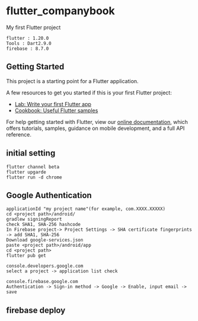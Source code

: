 # flutter_companybook

My first Flutter project 

    flutter : 1.20.0  
    Tools : Dart2.9.0  
    firebase : 8.7.0  

## Getting Started

This project is a starting point for a Flutter application.

A few resources to get you started if this is your first Flutter project:

- [Lab: Write your first Flutter app](https://flutter.dev/docs/get-started/codelab)
- [Cookbook: Useful Flutter samples](https://flutter.dev/docs/cookbook)

For help getting started with Flutter, view our
[online documentation](https://flutter.dev/docs), which offers tutorials,
samples, guidance on mobile development, and a full API reference.

 ## initial setting
    flutter channel beta  
    flutter upgarde  
    flutter run -d chrome  


 ## Google Authentication
    applicationId "my project name"(for example, com.XXXX.XXXXX)
    cd <project path>/android/
    gradlew signingReport
    check SHA1, SHA-256 hashcode
    In Firebase project-> Project Settings -> SHA certificate fingerprints -> add SHA1, SHA-256
    Download google-services.json
    paste <project path>/android/app
    cd <project path>
    flutter pub get
    
    console.developers.google.com
    select a project -> application list check
    
    console.firebase.google.com
    Authentication -> Sign-in method -> Google -> Enable, input email -> save
    


## firebase deploy


